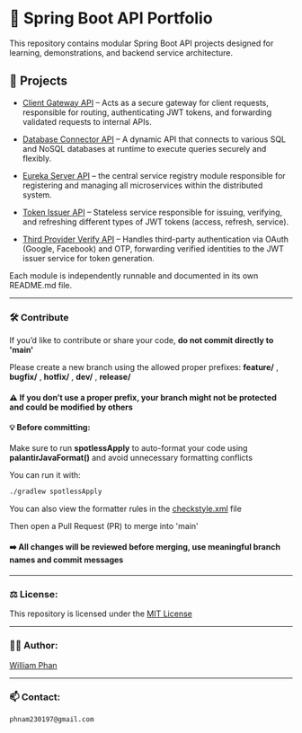 # 🔧 Spring Boot API Portfolio

This repository contains modular Spring Boot API projects designed for learning, demonstrations, and backend service architecture.

## 📁 Projects

- [Client Gateway API](./client-gateway-api) – Acts as a secure gateway for client requests, responsible for routing, authenticating JWT tokens, and forwarding validated requests to internal APIs.

- [Database Connector API](./database-connector-api) – A dynamic API that connects to various SQL and NoSQL databases at runtime to execute queries securely and flexibly.

- [Eureka Server API](./eureka-server-api) – the central service registry module responsible for registering and managing all microservices within the distributed system.

- [Token Issuer API](./token-issuer-api) – Stateless service responsible for issuing, verifying, and refreshing different types of JWT tokens (access, refresh, service).

- [Third Provider Verify API](./verify-3rd-provider-api) – Handles third-party authentication via OAuth (Google, Facebook) and OTP, forwarding verified identities to the JWT issuer service for token generation.

Each module is independently runnable and documented in its own README.md file.

---

### 🛠 Contribute

If you’d like to contribute or share your code, **do not commit directly to 'main'**

Please create a new branch using the allowed proper prefixes: **feature/** , **bugfix/** , **hotfix/** , **dev/** , **release/**

#### ⚠️ If you don’t use a proper prefix, your branch might not be protected and could be modified by others

#### 💡 Before committing:
Make sure to run **spotlessApply** to auto-format your code using **palantirJavaFormat()** and avoid unnecessary formatting conflicts

You can run it with:
```bash
./gradlew spotlessApply
```

You can also view the formatter rules in the [checkstyle.xml](.checkstyle.xml) file

Then open a Pull Request (PR) to merge into 'main'

#### ➡️ All changes will be reviewed before merging, use meaningful branch names and commit messages

---

### ⚖️ License:
This repository is licensed under the [MIT License](./LICENSE)

---

### 🧑‍💻 Author:
[William Phan](https://github.com/phnam2301)

---

### 📫 Contact:
`phnam230197@gmail.com`

